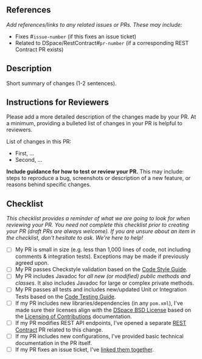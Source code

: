 ## References
_Add references/links to any related issues or PRs. These may include:_
* Fixes #`issue-number` (if this fixes an issue ticket)
* Related to DSpace/RestContract#`pr-number`  (if a corresponding REST Contract PR exists)

## Description
Short summary of changes (1-2 sentences).

## Instructions for Reviewers
Please add a more detailed description of the changes made by your PR. At a minimum, providing a bulleted list of changes in your PR is helpful to reviewers.

List of changes in this PR:
* First, ...
* Second, ...

**Include guidance for how to test or review your PR.** This may include: steps to reproduce a bug, screenshots or description of a new feature, or reasons behind specific changes. 

## Checklist
_This checklist provides a reminder of what we are going to look for when reviewing your PR. You need not complete this checklist prior to creating your PR (draft PRs are always welcome). If you are unsure about an item in the checklist, don't hesitate to ask. We're here to help!_

- [ ] My PR is small in size (e.g. less than 1,000 lines of code, not including comments & integration tests). Exceptions may be made if previously agreed upon.
- [ ] My PR passes Checkstyle validation based on the [Code Style Guide](https://wiki.lyrasis.org/display/DSPACE/Code+Style+Guide).
- [ ] My PR includes Javadoc for _all new (or modified) public methods and classes_. It also includes Javadoc for large or complex private methods.
- [ ] My PR passes all tests and includes new/updated Unit or Integration Tests based on the [Code Testing Guide](https://wiki.lyrasis.org/display/DSPACE/Code+Testing+Guide).
- [ ] If my PR includes new libraries/dependencies (in any `pom.xml`), I've made sure their licenses align with the [DSpace BSD License](https://github.com/DSpace/DSpace/blob/main/LICENSE) based on the [Licensing of Contributions](https://wiki.lyrasis.org/display/DSPACE/Code+Contribution+Guidelines#CodeContributionGuidelines-LicensingofContributions) documentation.
- [ ] If my PR modifies REST API endpoints, I've opened a separate [REST Contract](https://github.com/DSpace/RestContract/blob/main/README.md) PR related to this change.
- [ ] If my PR includes new configurations, I've provided basic technical documentation in the PR itself.
- [ ] If my PR fixes an issue ticket, I've [linked them together](https://docs.github.com/en/issues/tracking-your-work-with-issues/linking-a-pull-request-to-an-issue).
